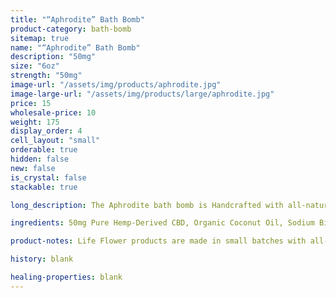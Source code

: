 ```yaml
---
title: "“Aphrodite” Bath Bomb"
product-category: bath-bomb
sitemap: true
name: "“Aphrodite” Bath Bomb"
description: "50mg"
size: "6oz"
strength: "50mg"
image-url: "/assets/img/products/aphrodite.jpg"
image-large-url: "/assets/img/products/large/aphrodite.jpg"
price: 15
wholesale-price: 10
weight: 175
display_order: 4
cell_layout: "small"
orderable: true
hidden: false
new: false
is_crystal: false
stackable: true

long_description: The Aphrodite bath bomb is Handcrafted with all-natural aphrodisiac essential oils, making it the perfect couple or self love treat. Made with organic, lab-tested plant extract to ensure optimal pain relief and relaxation. Includes a cleansed, charged rose quartz stone to enhance positive and pure energies of deep love. Topped with rose buds and hibiscus petals.   

ingredients: 50mg Pure Hemp-Derived CBD, Organic Coconut Oil, Sodium Bicarbonate, Naturally-derived Citric Acid, Corn Starch, Epsom Salt, Organic Herbs, Essential Oils, Plant-based Color, Witch Hazel, Cleansed & Charged Crystal.

product-notes: Life Flower products are made in small batches with all-natural and boutique ingredients. Orders are processed and shipped in 7-10 days.

history: blank

healing-properties: blank
---
```

